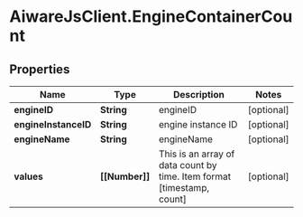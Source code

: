 # AiwareJsClient.EngineContainerCount

## Properties

Name | Type | Description | Notes
------------ | ------------- | ------------- | -------------
**engineID** | **String** | engineID | [optional] 
**engineInstanceID** | **String** | engine instance ID | [optional] 
**engineName** | **String** | engineName | [optional] 
**values** | **[[Number]]** | This is an array of data count by time. Item format [timestamp, count] | [optional] 


